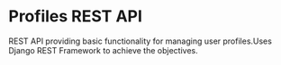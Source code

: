# Profiles REST API

REST API providing basic functionality for managing user profiles.Uses Django REST Framework to achieve the objectives.
